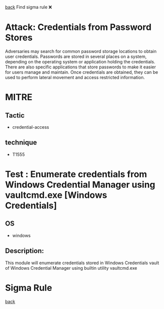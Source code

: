 
[back](../index.md)
Find sigma rule :x: 

# Attack: Credentials from Password Stores 

Adversaries may search for common password storage locations to obtain user credentials. Passwords are stored in several places on a system, depending on the operating system or application holding the credentials. There are also specific applications that store passwords to make it easier for users manage and maintain. Once credentials are obtained, they can be used to perform lateral movement and access restricted information.

# MITRE
## Tactic
  - credential-access


## technique
  - T1555


# Test : Enumerate credentials from Windows Credential Manager using vaultcmd.exe [Windows Credentials]
## OS
  - windows


## Description:
This module will enumerate credentials stored in Windows Credentials vault of Windows Credential Manager using builtin utility vaultcmd.exe

# Sigma Rule


[back](../index.md)

